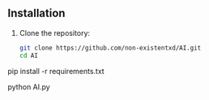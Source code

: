 ## Installation

1. Clone the repository:
   ```bash
   git clone https://github.com/non-existentxd/AI.git
   cd AI


pip install -r requirements.txt


python AI.py


